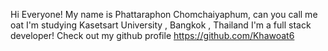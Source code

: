 Hi Everyone!
My name is Phattaraphon Chomchaiyaphum, can you call me oat
I'm studying Kasetsart University , Bangkok , Thailand
I'm a full stack developer!
Check out my github profile https://github.com/Khawoat6
